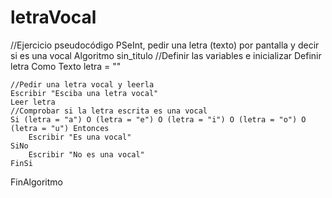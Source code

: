 # letraVocal
//Ejercicio pseudocódigo PSeInt, pedir una letra (texto) por pantalla y decir si es una vocal
Algoritmo sin_titulo
	//Definir las variables e inicializar
	Definir letra Como Texto
	letra = ""
	
	//Pedir una letra vocal y leerla
	Escribir "Esciba una letra vocal"
	Leer letra
	//Comprobar si la letra escrita es una vocal
	Si (letra = "a") O (letra = "e") O (letra = "i") O (letra = "o") O (letra = "u") Entonces
		Escribir "Es una vocal"
	SiNo 
		Escribir "No es una vocal"
	FinSi
FinAlgoritmo

